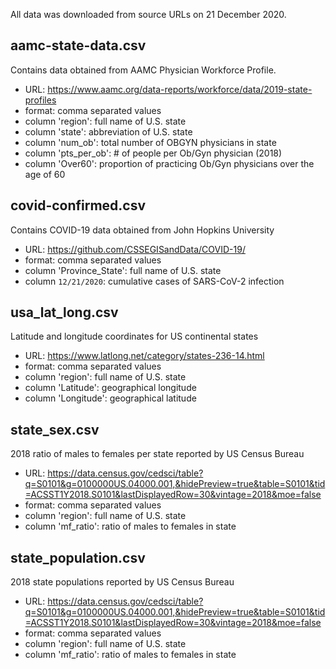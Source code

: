 All data was downloaded from source URLs on 21 December 2020.

## aamc-state-data.csv

Contains data obtained from AAMC Physician Workforce Profile.
* URL: https://www.aamc.org/data-reports/workforce/data/2019-state-profiles
* format: comma separated values
* column 'region': full name of U.S. state
* column 'state': abbreviation of U.S. state
* column 'num_ob': total number of OBGYN physicians in state
* column 'pts_per_ob': # of people per Ob/Gyn physician (2018)
* column 'Over60': proportion of practicing Ob/Gyn physicians over the age of 60
	
## covid-confirmed.csv

Contains COVID-19 data obtained from John Hopkins University
* URL: https://github.com/CSSEGISandData/COVID-19/
* format: comma separated values
* column 'Province_State': full name of U.S. state
* column `12/21/2020`: cumulative cases of SARS-CoV-2 infection

## usa_lat_long.csv

Latitude and longitude coordinates for US continental states 
* URL: https://www.latlong.net/category/states-236-14.html
* format: comma separated values
* column 'region': full name of U.S. state
* column 'Latitude': geographical longitude
* column 'Longitude': geographical latitude

## state_sex.csv

2018 ratio of males to females per state reported by US Census Bureau
* URL: https://data.census.gov/cedsci/table?q=S0101&g=0100000US.04000.001,&hidePreview=true&table=S0101&tid=ACSST1Y2018.S0101&lastDisplayedRow=30&vintage=2018&moe=false
* format: comma separated values
* column 'region': full name of U.S. state
* column 'mf_ratio': ratio of males to females in state

## state_population.csv

2018 state populations reported by US Census Bureau
* URL: https://data.census.gov/cedsci/table?q=S0101&g=0100000US.04000.001,&hidePreview=true&table=S0101&tid=ACSST1Y2018.S0101&lastDisplayedRow=30&vintage=2018&moe=false
* format: comma separated values
* column 'region': full name of U.S. state
* column 'mf_ratio': ratio of males to females in state
